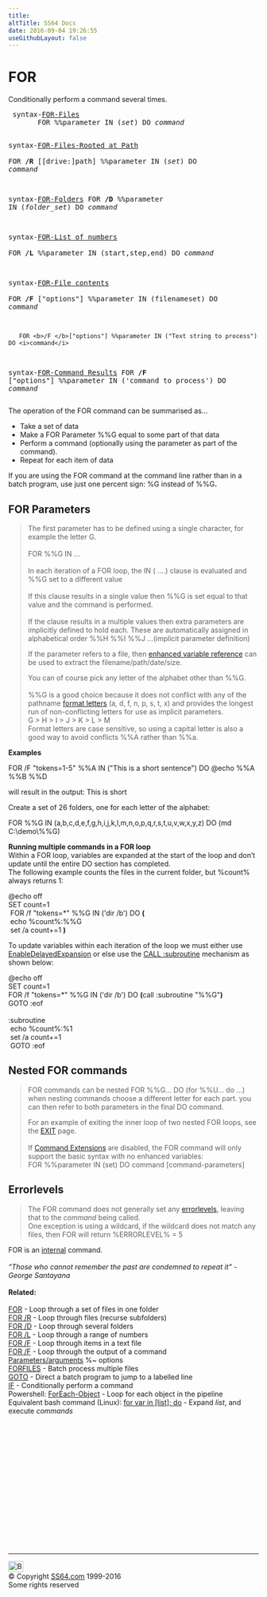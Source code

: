 ```yaml
---
title:
altTitle: SS64 Docs
date: 2016-09-04 19:26:55
useGithubLayout: false
---
```

<!-- #BeginLibraryItem "/Library/head_nt.lbi" --><!-- #EndLibraryItem --><h1>FOR</h1> 
<p>Conditionally perform a command several times. </p>
<pre> syntax-<a href="for2.html">FOR-Files</a>
       FOR %%parameter IN (<i>set</i>) DO <i>command</i> 
   
 syntax-<a href="for_r.html">FOR-Files-Rooted at Path</a>   
       FOR <b>/R </b>[[drive:]path] %%parameter IN (<i>set</i>) DO <i>command</i> 
   
 syntax-<a href="for_d.html">FOR-Folders</a>
       FOR <b>/D</b> %%parameter IN (<i>folder_set</i>) DO <i>command</i> 
   
 syntax-<a href="for_l.html">FOR-List of numbers</a>   
       FOR <b>/L</b> %%parameter IN (start,step,end) DO <i>command</i> 
   
 syntax-<a href="for_f.html">FOR-File contents</a>   
       FOR <b>/F</b> ["options"] %%parameter IN (filenameset) DO <i>command</i> 
   
       FOR <b>/F </b>["options"] %%parameter IN ("Text string to process") DO <i>command</i>
   
 syntax-<a href="for_cmd.html">FOR-Command Results</a> 
       FOR <b>/F</b> ["options"] %%parameter IN ('command to process') DO <i>command</i></pre>
<p>The operation of the FOR command can be summarised as... </p>
<ul>
<li>Take a set of data</li>
<li>Make a FOR Parameter <span class="code">%%G</span> equal to some part of that data</li>
<li>Perform a command (optionally using the parameter as part of the command).</li>
<li>Repeat for each item of data</li>
</ul>
<p> If you are using the FOR command at the command line rather than in a batch program,  use just one percent sign: <span class="code">%G</span> instead of <span class="code">%%G</span><b>.</b></p>
<h2> FOR Parameters</h2>
<blockquote>
<p> The first parameter  has to be defined using a single character, for example the letter G.<br>
<br>
<span class="code">FOR %%G IN ...</span><br>
<br>
In each iteration of a FOR loop, the<span class="code"> IN ( ....)</span> clause is evaluated and %%G set to a different value<br>
<br>
If this clause results in a single value then %%G is set equal to that value and the command is performed.<br>
<br>
If the clause results in a multiple values then extra parameters are implicitly defined to hold each. These are automatically assigned in alphabetical order <span class="code">%%H %%I %%J ...</span>(implicit parameter definition)</p>
<p>If the parameter refers to a  file, then <a href="syntax-args.html">enhanced variable reference</a> can be used to  extract the filename/path/date/size.</p>
<p>You can of course pick any letter of the alphabet other than %%G. <br>
<br>
<span class="code">%%G</span> is a good choice because it does not conflict with any of the pathname <a href="syntax-args.html">format letters</a> (a, d, f, n, p, s, t, x) and provides the longest run of non-conflicting letters for use as implicit parameters.<br>
G &gt; H &gt; I &gt; J &gt; K &gt; L &gt; M<br>
Format letters are case sensitive, so using a capital letter is also a good way to avoid conflicts <span class="code">%%A</span> rather than <span class="code">%%a</span>. </p>
</blockquote>
<p><b>Examples</b></p>
<p class="code">FOR /F "tokens=1-5" %%A IN ("This is a short sentence") DO @echo %%A %%B %%D</p>
<p> will result in the output: <span class="code">This is short</span></p>
<p>Create a set of 26 folders, one for each letter of the alphabet: </p>
<p class="code">FOR %%G IN (a,b,c,d,e,f,g,h,i,j,k,l,m,n,o,p,q,r,s,t,u,v,w,x,y,z) DO (md C:\demo\%%G)</p>
<p><b>Running multiple commands in a FOR loop </b><br>
Within a FOR loop, variables are expanded at the start of the loop and don’t update until the entire DO section has completed. <br>
The following example  counts  the files in the current folder, but %count% always returns 1: </p>
<p class="code">@echo off<br>
SET count=1 <br>
&nbsp;FOR /f "tokens=*" %%G IN ('dir /b') DO <b>(</b><br>   
&nbsp;echo %count%:%%G<br>   
&nbsp;set /a count+=1 <b>)</b></p>
<p>To update variables within each iteration of the loop we must either use <a href="setlocal.html">EnableDelayedExpansion</a> or else  use the <a href="call.html">CALL :subroutine</a> mechanism as shown below:</p>
<p class="code">@echo off<br>
SET count=1<br>
FOR /f "tokens=*" %%G IN ('dir /b') DO <b>(</b>call :subroutine "%%G"<b>)</b><br>
GOTO :eof<br> 
<br>
:subroutine<br>  
&nbsp;echo %count%:%1<br>  
&nbsp;set /a count+=1<br>
&nbsp;GOTO :eof</p>
<h2>Nested FOR commands</h2>
<blockquote>
<p> FOR commands can be nested <span class="code">FOR %%G... DO (for %%U... do ...) </span><br>
when nesting commands choose a different letter for each part. you can then 
refer to both parameters in the final DO command.</p>
<p>For an example of exiting the inner loop of two nested FOR loops, see the <a href="exit.html">EXIT</a> page.<br>
<br>
If <a href="cmd.html">Command Extensions</a> are disabled, the FOR command will 
only support the basic syntax with no enhanced variables:<br>
FOR %%parameter IN (set) DO command [command-parameters] </p>
</blockquote>
<h2>Errorlevels</h2>
<blockquote>
<p>The FOR command does not generally set any <a href="errorlevel.html">errorlevels</a>, leaving that to the <i>command</i> being called. <br>
One exception is  using a wildcard, if the wildcard does not match any files, then FOR will return %ERRORLEVEL% = 5</p>
</blockquote>
<p>FOR is an <a href="syntax-internal.html">internal</a> command.<br>
  <br>
  <i class="quote">“Those who cannot remember the past are condemned to repeat it” - George Santayana </i><br>
  <br>
  <b>Related:</b><br>
  <br>
  <a href="for2.html">FOR</a> - Loop through a set of files in one folder<br>
  <a href="for_r.html">FOR /R</a> - Loop through files (recurse subfolders) <a href="for_d.html"><br>
  FOR /D</a> - Loop through several folders<br>
  <a href="for_l.html">FOR /L</a> - Loop through a range of numbers<br>
  <a href="for_f.html">FOR /F</a> - Loop through items in a text file<br>
  <a href="for_cmd.html">FOR /F</a> - Loop through the output of a command<br>
  <a href="syntax-args.html">Parameters/arguments</a> <span class="code">%~</span> options<br>
  <a href="forfiles.html">FORFILES</a> - Batch process multiple files<br>
  <a href="goto.html">GOTO</a> - Direct a batch program to jump to a labelled line<br>
  <a href="if.html">IF</a> - Conditionally perform a command <br>
  Powershell:  <a href="../ps/foreach-object.html">ForEach-Object</a> - Loop for each object in the pipeline<br>
  Equivalent bash command (Linux): <a href="../bash/for.html">for var in [list]; do</a> - Expand <var>list</var>, and execute <var>commands</var></p><!-- #BeginLibraryItem "/Library/foot_nt.lbi" --><p>
<!-- windows300 -->
<ins class="adsbygoogle" style="display:inline-block;width:300px;height:250px" data-ad-client="ca-pub-6140977852749469" data-ad-slot="7649547908"></ins>
<script>
(adsbygoogle = window.adsbygoogle || []).push({});
</script></p>
<hr>
<div id="bl" class="footer"><a href="for.html#"><img src="../images/top.png" width="30" height="22" alt="Back to the Top"></a></div>
<div id="br" class="footer, tagline">© Copyright <a href="../index.html">SS64.com</a> 1999-2016<br>
Some rights reserved</div><!-- #EndLibraryItem -->

